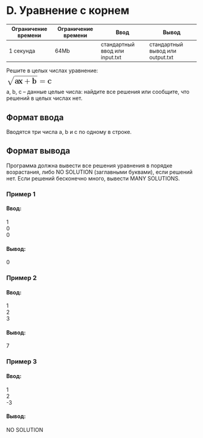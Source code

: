 # D. Уравнение с корнем

| Ограничение времени | Ограничение времени | Ввод | Вывод |
| --- | --- | --- | --- |
| 1 секунда | 64Mb | стандартный ввод или input.txt | стандартный вывод или output.txt |

Решите в целых числах уравнение:\
![alt Уравнение](./equation.png)\
a, b, c – данные целые числа: найдите все решения или сообщите, что решений в целых числах нет.

## Формат ввода
Вводятся три числа a, b и c по одному в строке.

## Формат вывода
Программа должна вывести все решения уравнения в порядке возрастания, либо NO SOLUTION (заглавными буквами), если решений нет. Если решений бесконечно много, вывести MANY SOLUTIONS.

### Пример 1
#### Ввод:
1\
0\
0
#### Вывод:
0

### Пример 2
#### Ввод:
1\
2\
3
#### Вывод:
7

### Пример 3
#### Ввод:
1\
2\
-3
#### Вывод:
NO SOLUTION